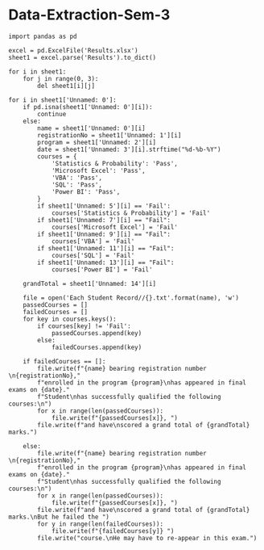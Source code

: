 # Data-Extraction-Sem-3

    import pandas as pd
    
    excel = pd.ExcelFile('Results.xlsx')
    sheet1 = excel.parse('Results').to_dict()
    
    for i in sheet1:
        for j in range(0, 3):
            del sheet1[i][j]
    
    for i in sheet1['Unnamed: 0']:
        if pd.isna(sheet1['Unnamed: 0'][i]):
            continue
        else:
            name = sheet1['Unnamed: 0'][i]
            registrationNo = sheet1['Unnamed: 1'][i]
            program = sheet1['Unnamed: 2'][i]
            date = sheet1['Unnamed: 3'][i].strftime("%d-%b-%Y")
            courses = {
                'Statistics & Probability': 'Pass',
                'Microsoft Excel': 'Pass',
                'VBA': 'Pass',
                'SQL': 'Pass',
                'Power BI': 'Pass',
            }
            if sheet1['Unnamed: 5'][i] == 'Fail':
                courses['Statistics & Probability'] = 'Fail'
            if sheet1['Unnamed: 7'][i] == "Fail":
                courses['Microsoft Excel'] = 'Fail'
            if sheet1['Unnamed: 9'][i] == "Fail":
                courses['VBA'] = 'Fail'
            if sheet1['Unnamed: 11'][i] == "Fail":
                courses['SQL'] = 'Fail'
            if sheet1['Unnamed: 13'][i] == "Fail":
                courses['Power BI'] = 'Fail'

        grandTotal = sheet1['Unnamed: 14'][i]

        file = open('Each Student Record//{}.txt'.format(name), 'w')
        passedCourses = []
        failedCourses = []
        for key in courses.keys():
            if courses[key] != 'Fail':
                passedCourses.append(key)
            else:
                failedCourses.append(key)

        if failedCourses == []:
            file.write(f"{name} bearing registration number \n{registrationNo},"
            f"enrolled in the program {program}\nhas appeared in final exams on {date}."
            f"Student\nhas successfully qualified the following courses:\n")
            for x in range(len(passedCourses)):
                file.write(f"{passedCourses[x]}, ")
            file.write(f"and have\nscored a grand total of {grandTotal} marks.")

        else:
            file.write(f"{name} bearing registration number \n{registrationNo},"
            f"enrolled in the program {program}\nhas appeared in final exams on {date}."
            f"Student\nhas successfully qualified the following courses:\n")
            for x in range(len(passedCourses)):
                file.write(f"{passedCourses[x]}, ")
            file.write(f"and have\nscored a grand total of {grandTotal} marks.\nBut he failed the ")
            for y in range(len(failedCourses)):
                file.write(f"{failedCourses[y]} ")
            file.write("course.\nHe may have to re-appear in this exam.")
